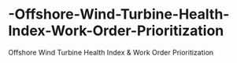 # -Offshore-Wind-Turbine-Health-Index-Work-Order-Prioritization
 Offshore Wind Turbine Health Index &amp; Work Order Prioritization

